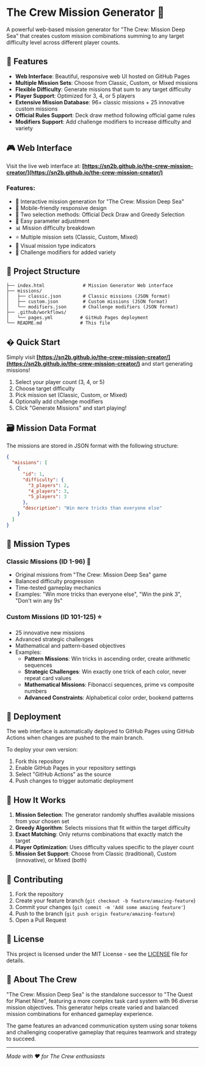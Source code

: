 # The Crew Mission Generator 🚀

A powerful web-based mission generator for "The Crew: Mission Deep Sea" that creates custom mission combinations summing to any target difficulty level across different player counts.

## 🌟 Features

- **Web Interface**: Beautiful, responsive web UI hosted on GitHub Pages
- **Multiple Mission Sets**: Choose from Classic, Custom, or Mixed missions
- **Flexible Difficulty**: Generate missions that sum to any target difficulty
- **Player Support**: Optimized for 3, 4, or 5 players
- **Extensive Mission Database**: 96+ classic missions + 25 innovative custom missions
- **Official Rules Support**: Deck draw method following official game rules
- **Modifiers Support**: Add challenge modifiers to increase difficulty and variety

## 🎮 Web Interface

Visit the live web interface at: **[https://sn2b.github.io/the-crew-mission-creator/](https://sn2b.github.io/the-crew-mission-creator/)**

### Features:
- 🎯 Interactive mission generation for "The Crew: Mission Deep Sea"
- 📱 Mobile-friendly responsive design
- 🎲 Two selection methods: Official Deck Draw and Greedy Selection
- 🔄 Easy parameter adjustment
- 📊 Mission difficulty breakdown
- ⭐ Multiple mission sets (Classic, Custom, Mixed)
- 🎨 Visual mission type indicators
- 🌟 Challenge modifiers for added variety

## 📁 Project Structure

```
├── index.html              # Mission Generator Web interface
├── missions/
│   ├── classic.json        # Classic missions (JSON format)
│   ├── custom.json         # Custom missions (JSON format)
│   └── modifiers.json      # Challenge modifiers (JSON format)
├── .github/workflows/
│   └── pages.yml          # GitHub Pages deployment
└── README.md              # This file
```

## � Quick Start

Simply visit **[https://sn2b.github.io/the-crew-mission-creator/](https://sn2b.github.io/the-crew-mission-creator/)** and start generating missions!

1. Select your player count (3, 4, or 5)
2. Choose target difficulty
3. Pick mission set (Classic, Custom, or Mixed)
4. Optionally add challenge modifiers
5. Click "Generate Missions" and start playing!

## 🗃️ Mission Data Format

The missions are stored in JSON format with the following structure:

```json
{
  "missions": [
    {
      "id": 1,
      "difficulty": {
        "3_players": 2,
        "4_players": 3,
        "5_players": 3
      },
      "description": "Win more tricks than everyone else"
    }
  ]
}
```

## 🎨 Mission Types

### **Classic Missions (ID 1-96)** 🎯
- Original missions from "The Crew: Mission Deep Sea" game
- Balanced difficulty progression
- Time-tested gameplay mechanics
- Examples: "Win more tricks than everyone else", "Win the pink 3", "Don't win any 9s"

### **Custom Missions (ID 101-125)** ⭐
- 25 innovative new missions
- Advanced strategic challenges
- Mathematical and pattern-based objectives
- Examples:
  - **Pattern Missions**: Win tricks in ascending order, create arithmetic sequences
  - **Strategic Challenges**: Win exactly one trick of each color, never repeat card values
  - **Mathematical Missions**: Fibonacci sequences, prime vs composite numbers
  - **Advanced Constraints**: Alphabetical color order, bookend patterns

## 🚀 Deployment

The web interface is automatically deployed to GitHub Pages using GitHub Actions when changes are pushed to the main branch.

To deploy your own version:

1. Fork this repository
2. Enable GitHub Pages in your repository settings
3. Select "GitHub Actions" as the source
4. Push changes to trigger automatic deployment

## 🎲 How It Works

1. **Mission Selection**: The generator randomly shuffles available missions from your chosen set
2. **Greedy Algorithm**: Selects missions that fit within the target difficulty
3. **Exact Matching**: Only returns combinations that exactly match the target
4. **Player Optimization**: Uses difficulty values specific to the player count
5. **Mission Set Support**: Choose from Classic (traditional), Custom (innovative), or Mixed (both)

## 🤝 Contributing

1. Fork the repository
2. Create your feature branch (`git checkout -b feature/amazing-feature`)
3. Commit your changes (`git commit -m 'Add some amazing feature'`)
4. Push to the branch (`git push origin feature/amazing-feature`)
5. Open a Pull Request

## 📝 License

This project is licensed under the MIT License - see the [LICENSE](LICENSE) file for details.

## 🎯 About The Crew

"The Crew: Mission Deep Sea" is the standalone successor to "The Quest for Planet Nine", featuring a more complex task card system with 96 diverse mission objectives. This generator helps create varied and balanced mission combinations for enhanced gameplay experience.

The game features an advanced communication system using sonar tokens and challenging cooperative gameplay that requires teamwork and strategy to succeed.

---

*Made with ❤️ for The Crew enthusiasts*
